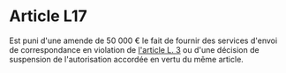 # Article L17

Est puni d'une amende de 50 000 € le fait de fournir des services d'envoi de correspondance en violation de [l'article L. 3][1] ou d'une décision de suspension de l'autorisation accordée en vertu du même article.

 [1]: /affichCodeArticle.do?cidTexte=LEGITEXT000006070987&idArticle=LEGIARTI000006465304&dateTexte=&categorieLien=cid